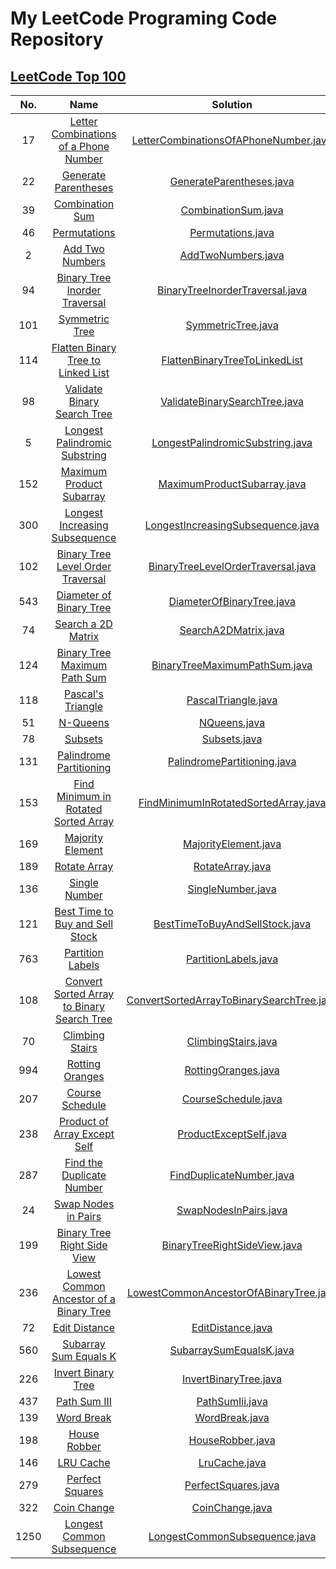 # My LeetCode Programing Code Repository

## [LeetCode Top 100](https://leetcode.com/studyplan/top-100-liked/)

| No.  |                                                                Name                                                                 |                                          Solution                                          |
|:----:|:-----------------------------------------------------------------------------------------------------------------------------------:|:------------------------------------------------------------------------------------------:|
|  17  |      [Letter Combinations of a Phone Number](https://leetcode.com/problems/letter-combinations-of-a-phone-number/description/)      |     [LetterCombinationsOfAPhoneNumber.java](src/LetterCombinationsOfAPhoneNumber.java)     |
|  22  |                       [Generate Parentheses](https://leetcode.com/problems/generate-parentheses/description)                        |                  [GenerateParentheses.java](src/GenerateParentheses.java)                  |
|  39  |                            [Combination Sum](https://leetcode.com/problems/combination-sum/description)                             |                       [CombinationSum.java](src/CombinationSum.java)                       |
|  46  |                               [Permutations](https://leetcode.com/problems/permutations/description/)                               |                         [Permutations.java](src/Permutations.java)                         |
|  2   |                            [Add Two Numbers](https://leetcode.com/problems/add-two-numbers/description/)                            |                        [AddTwoNumbers.java](src/AddTwoNumbers.java)                        |
|  94  |              [Binary Tree Inorder Traversal](https://leetcode.com/problems/binary-tree-inorder-traversal/description/)              |           [BinaryTreeInorderTraversal.java](src/BinaryTreeInorderTraversal.java)           |
| 101  |                                   [Symmetric Tree](https://leetcode.com/problems/symmetric-tree/)                                   |                        [SymmetricTree.java](src/SymmetricTree.java)                        |
| 114  |         [Flatten Binary Tree to Linked List](https://leetcode.com/problems/flatten-binary-tree-to-linked-list/description/)         |          [FlattenBinaryTreeToLinkedList](src/FlattenBinaryTreeToLinkedList.java)           |
|  98  |                [Validate Binary Search Tree](https://leetcode.com/problems/validate-binary-search-tree/description/)                |             [ValidateBinarySearchTree.java](src/ValidateBinarySearchTree.java)             |
|  5   |             [Longest Palindromic Substring ](https://leetcode.com/problems/longest-palindromic-substring/description/)              |          [LongestPalindromicSubstring.java](src/LongestPalindromicSubstring.java)          |
| 152  |                  [Maximum Product Subarray ](https://leetcode.com/problems/maximum-product-subarray/description/)                   |               [MaximumProductSubarray.java](src/MaximumProductSubarray.java)               |
| 300  |             [Longest Increasing Subsequence](https://leetcode.com/problems/longest-increasing-subsequence/description)              |         [LongestIncreasingSubsequence.java](src/LongestIncreasingSubsequence.java)         |
| 102  |                [Binary Tree Level Order Traversal](https://leetcode.com/problems/binary-tree-level-order-traversal/)                |        [BinaryTreeLevelOrderTraversal.java](src/BinaryTreeLevelOrderTraversal.java)        |
| 543  |                          [Diameter of Binary Tree](https://leetcode.com/problems/diameter-of-binary-tree/)                          |                 [DiameterOfBinaryTree.java](src/DiameterOfBinaryTree.java)                 |
|  74  |                               [Search a 2D Matrix](https://leetcode.com/problems/search-a-2d-matrix/)                               |                      [SearchA2DMatrix.java](src/SearchA2DMatrix.java)                      |
| 124  |               [Binary Tree Maximum Path Sum](https://leetcode.com/problems/binary-tree-maximum-path-sum/description)                |             [BinaryTreeMaximumPathSum.java](src/BinaryTreeMaximumPathSum.java)             |
| 118  |                                [Pascal's Triangle](https://leetcode.com/problems/pascals-triangle/)                                 |                       [PascalTriangle.java](src/PascalTriangle.java)                       |
|  51  |                                   [N-Queens](https://leetcode.com/problems/n-queens/description/)                                   |                              [NQueens.java](src/NQueens.java)                              |
|  78  |                                    [Subsets](https://leetcode.com/problems/subsets/description/)                                    |                              [Subsets.java](src/Subsets.java)                              |
| 131  |                    [Palindrome Partitioning](https://leetcode.com/problems/palindrome-partitioning/description/)                    |               [PalindromePartitioning.java](src/PalindromePartitioning.java)               |
| 153  |       [Find Minimum in Rotated Sorted Array](https://leetcode.com/problems/find-minimum-in-rotated-sorted-array/description/)       |      [FindMinimumInRotatedSortedArray.java](src/FindMinimumInRotatedSortedArray.java)      |
| 169  |                           [Majority Element](https://leetcode.com/problems/majority-element/description)                            |                      [MajorityElement.java](src/MajorityElement.java)                      |
| 189  |                               [Rotate Array](https://leetcode.com/problems/rotate-array/description/)                               |                          [RotateArray.java](src/RotateArray.java)                          |
| 136  |                                    [Single Number](https://leetcode.com/problems/single-number/)                                    |                         [SingleNumber.java](src/SingleNumber.java)                         |
| 121  |            [Best Time to Buy and Sell Stock](https://leetcode.com/problems/best-time-to-buy-and-sell-stock/description/)            |            [BestTimeToBuyAndSellStock.java](src/BestTimeToBuyAndSellStock.java)            |
| 763  |                           [Partition Labels](https://leetcode.com/problems/partition-labels/description)                            |                      [PartitionLabels.java](src/PartitionLabels.java)                      |
| 108  | [Convert Sorted Array to Binary Search Tree](https://leetcode.com/problems/convert-sorted-array-to-binary-search-tree/description/) | [ConvertSortedArrayToBinarySearchTree.java](src/ConvertSortedArrayToBinarySearchTree.java) |
|  70  |                            [Climbing Stairs](https://leetcode.com/problems/climbing-stairs/description/)                            |                       [ClimbingStairs.java](src/ClimbingStairs.java)                       |
| 994  |                                  [Rotting Oranges](https://leetcode.com/problems/rotting-oranges/)                                  |                       [RottingOranges.java](src/RottingOranges.java)                       |
| 207  |                            [Course Schedule](https://leetcode.com/problems/course-schedule/description/)                            |                       [CourseSchedule.java](src/CourseSchedule.java)                       |
| 238  |                     [Product of Array Except Self](https://leetcode.com/problems/product-of-array-except-self/)                     |                    [ProductExceptSelf.java](src/ProductExceptSelf.java)                    |
| 287  |                  [Find the Duplicate Number](https://leetcode.com/problems/find-the-duplicate-number/description)                   |                  [FindDuplicateNumber.java](src/FindDuplicateNumber.java)                  |
|  24  |                        [Swap Nodes in Pairs](https://leetcode.com/problems/swap-nodes-in-pairs/description/)                        |                     [SwapNodesInPairs.java](src/SwapNodesInPairs.java)                     |
| 199  |                [Binary Tree Right Side View](https://leetcode.com/problems/binary-tree-right-side-view/description/)                |              [BinaryTreeRightSideView.java](src/BinaryTreeRightSideView.java)              |
| 236  |         [Lowest Common Ancestor of a Binary Tree  ](https://leetcode.com/problems/lowest-common-ancestor-of-a-binary-tree/)         |    [LowestCommonAncestorOfABinaryTree.java](src/LowestCommonAncestorOfABinaryTree.java)    | 
|  72  |         [Edit Distance](https://leetcode.com/problems/edit-distance/description/?envType=study-plan-v2&envId=top-100-liked)         |                         [EditDistance.java](src/EditDistance.java)                         |
| 560  |       [Subarray Sum Equals K](https://leetcode.com/problems/subarray-sum-equals-k/?envType=study-plan-v2&envId=top-100-liked)       |                   [SubarraySumEqualsK.java](src/SubarraySumEqualsK.java)                   |
| 226  |    [Invert Binary Tree](https://leetcode.com/problems/invert-binary-tree/description/?envType=study-plan-v2&envId=top-100-liked)    |                     [InvertBinaryTree.java](src/InvertBinaryTree.java)                     |
| 437  |          [Path Sum III](https://leetcode.com/problems/path-sum-iii/description/?envType=study-plan-v2&envId=top-100-liked)          |                           [PathSumIii.java](src/PathSumIii.java)                           |
| 139  |                  [Word Break](https://leetcode.com/problems/word-break/?envType=study-plan-v2&envId=top-100-liked)                  |                            [WordBreak.java](src/WordBreak.java)                            |
| 198  |          [House Robber](https://leetcode.com/problems/house-robber/description/?envType=study-plan-v2&envId=top-100-liked)          |                          [HouseRobber.java](src/HouseRobber.java)                          |
| 146  |                                  [LRU Cache](https://leetcode.com/problems/lru-cache/description/)                                  |                             [LruCache.java](src/LruCache.java)                             |
| 279  |             [Perfect Squares](https://leetcode.com/problems/perfect-squares/?envType=study-plan-v2&envId=top-100-liked)             |                       [PerfectSquares.java](src/PerfectSquares.java)                       |
| 322  |                 [Coin Change](https://leetcode.com/problems/coin-change/?envType=study-plan-v2&envId=top-100-liked)                 |                           [CoinChange.java](src/CoinChange.java)                           |
| 1250 |  [Longest Common Subsequence](https://leetcode.com/problems/longest-common-subsequence/?envType=study-plan-v2&envId=top-100-liked)  |             [LongestCommonSubsequence.java](src/LongestCommonSubsequence.java)             |